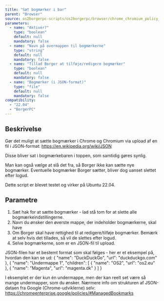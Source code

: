 ```yaml
---
title: "Sæt bogmærker i bar"
parent: "Browser"
source: os2borgerpc-scripts/os2borgerpc/browser/chrome_chromium_policy_bookmarks.sh
parameters:
  - name: "Aktivér?"
    type: "boolean"
    default: null
    mandatory: false
  - name: "Navn på overmappen til bogmærkerne"
    type: "string"
    default: null
    mandatory: false
  - name: "Tillad Borger at tilføje/redigere bogmærker"
    type: "boolean"
    default: null
    mandatory: false
  - name: "Bogmærker (i JSON-format)"
    type: "file"
    default: null
    mandatory: false
compatibility:  
  - "22.04"
  - "BorgerPC"
---
```


## Beskrivelse
Gør det muligt at sætte bogmærker i Chrome og Chromium via upload af en fil i JSON-format: https://en.wikipedia.org/wiki/JSON

Disse bliver sat i bogmærkebaren i toppen, som samtidig gøres synlig.

Man kan også vælge at slå det fra, så Borger ikke kan sætte nye bogmærker. Eventuelle bogmærker Borger sætter, bliver dog uanset slettet efter logud.

Dette script er blevet testet og virker på Ubuntu 22.04.

## Parametre
1. Sæt hak for at sætte bogmærker - lad stå tom for at slette alle bogmærkeindstillingerne.
2. Navn du ønsker den øverste mappe, der indeholder bogmærkerne, skal have
3. Om Borger skal have rettighed til at redigere/tilføje bogmærker. Bemærk at selv hvis det tillades, så vil de slettes efter logud.
4. Selve bogmærkerne, som er en JSON-fil til upload.

JSON-filen har et bestemt format som skal følges - her er et eksempel på, hvordan den kan se ud:
{
  "name": "DuckDuckGo",
  "url": "duckduckgo.com"
},
{
  "name": "Undermappe 1",
  "children": [
    {
      "name":  "OS2",
      "url": "os2.eu"
    },
    {
      "name":  "Magenta",
      "url": "magenta.dk"
    }
  ]
}

I eksemplet er der kun én undermappe, men der kan reelt set være så mange undermapper, som du ønsker.
Nærmere info om strukturen af JSON-dataen fra Google (Chrome-udviklerne) selv:
https://chromeenterprise.google/policies/#ManagedBookmarks


